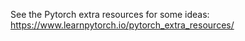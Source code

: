 See the Pytorch extra resources for some ideas: https://www.learnpytorch.io/pytorch_extra_resources/ 